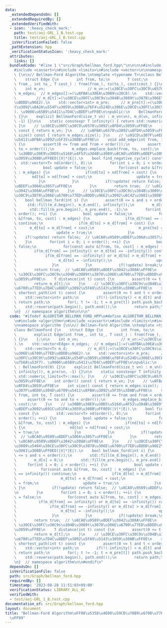 ```yaml
---
data:
  _extendedDependsOn: []
  _extendedRequiredBy: []
  _extendedVerifiedWith:
  - icon: ':heavy_check_mark:'
    path: test/aoj-GRL_1_B.test.cpp
    title: test/aoj-GRL_1_B.test.cpp
  _isVerificationFailed: false
  _pathExtension: hpp
  _verificationStatusIcon: ':heavy_check_mark:'
  attributes:
    links: []
  bundledCode: "#line 1 \"src/Graph/bellman_ford.hpp\"\n\n\n\n#include <algorithm>\n\
    #include <cassert>\n#include <limits>\n#include <vector>\n\nnamespace algorithm\
    \ {\n\n// Bellman-Ford Algorithm.\ntemplate <typename T>\nclass BellmanFord {\n\
    \    struct Edge {\n        int from, to;\n        T cost;\n        explicit Edge(int\
    \ from_, int to_, T cost_) : from(from_), to(to_), cost(cost_) {}\n    };\n\n\
    \    int m_vn;                   // m_vn:=(\u30CE\u30FC\u30C9\u6570).\n    std::vector<Edge>\
    \ m_edges;  // m_edges[]:=(\u8FBA\u30EA\u30B9\u30C8).\n    std::vector<T> m_d;\
    \         // m_d[t]:=(\u30CE\u30FC\u30C9s\u304B\u3089t\u3078\u306E\u6700\u77ED\
    \u8DDD\u96E2).\n    std::vector<int> m_pre;     // m_pre[t]:=(\u30CE\u30FC\u30C9\
    t\u3092\u8A2A\u554F\u3059\u308B\u76F4\u524D\u306E\u30CE\u30FC\u30C9\u756A\u53F7\
    ). \u9006\u65B9\u5411\u7D4C\u8DEF\uFF0E\n\npublic:\n    BellmanFord() : BellmanFord(0)\
    \ {}\n    explicit BellmanFord(size_t vn) : m_vn(vn), m_d(vn, infinity()), m_pre(vn,\
    \ -1) {}\n\n    static constexpr T infinity() { return std::numeric_limits<T>::max();\
    \ }\n    // \u30CE\u30FC\u30C9\u6570\u3092\u8FD4\u3059\uFF0E\n    int order()\
    \ const { return m_vn; }\n    // \u8FBA\u6570\u3092\u8FD4\u3059\uFF0E\n    int\
    \ size() const { return m_edges.size(); }\n    // \u91CD\u307F\u4ED8\u304D\u6709\
    \u5411\u8FBA\u3092\u5F35\u308B\uFF0E\n    void add_edge(int from, int to, T cost)\
    \ {\n        assert(0 <= from and from < order());\n        assert(0 <= to and\
    \ to < order());\n        m_edges.emplace_back(from, to, cost);\n    }\n    //\
    \ \u30B0\u30E9\u30D5\u5168\u4F53\u304B\u3089\u8CA0\u9589\u8DEF\u3092\u691C\u51FA\
    \u3059\u308B\uFF0EO(|V|*|E|).\n    bool find_negative_cycle() const {\n      \
    \  std::vector<T> nd(order(), 0);\n        for(int i = 0; i < order(); ++i) {\n\
    \            bool update = false;\n            for(const auto &[from, to, cost]\
    \ : m_edges) {\n                if(nd[to] > nd[from] + cost) {\n             \
    \       nd[to] = nd[from] + cost;\n                    update = true;\n      \
    \          }\n            }\n            if(!update) return false;  // \u8CA0\u9589\
    \u8DEF\u306A\u3057\uFF0E\n        }\n        return true;  // \u8CA0\u9589\u8DEF\
    \u3042\u308A\uFF0E\n    }\n    // \u30CE\u30FC\u30C9s\u304B\u3089\u5404\u30CE\u30FC\
    \u30C9\u3078\u306E\u6700\u77ED\u8DDD\u96E2\u3092\u6C42\u3081\u308B\uFF0EO(|V|*|E|).\n\
    \    bool bellman_ford(int s) {\n        assert(0 <= s and s < order());\n   \
    \     std::fill(m_d.begin(), m_d.end(), infinity());\n        m_d[s] = 0;\n  \
    \      std::fill(m_pre.begin(), m_pre.end(), -1);\n        for(int i = 0; i <\
    \ order(); ++i) {\n            bool update = false;\n            for(const auto\
    \ &[from, to, cost] : m_edges) {\n                if(m_d[from] == infinity())\
    \ continue;\n                if(m_d[to] > m_d[from] + cost) {\n              \
    \      m_d[to] = m_d[from] + cost;\n                    m_pre[to] = from;\n  \
    \                  update = true;\n                }\n            }\n        \
    \    if(!update) return false;  // \u8CA0\u9589\u8DEF\u306A\u3057\uFF0E\n    \
    \    }\n        for(int i = 0; i < order(); ++i) {\n            bool update =\
    \ false;\n            for(const auto &[from, to, cost] : m_edges) {\n        \
    \        if(m_d[from] == infinity() or m_d[to] == -infinity()) continue;\n   \
    \             if(m_d[from] == -infinity() or m_d[to] > m_d[from] + cost) {\n \
    \                   m_d[to] = -infinity();\n                    update = true;\n\
    \                }\n            }\n            if(!update) break;\n        }\n\
    \        return true;  // \u8CA0\u9589\u8DEF\u3042\u308A\uFF0E\n    }\n    //\
    \ \u30CE\u30FC\u30C9s\u304B\u3089t\u3078\u306E\u6700\u77ED\u8DDD\u96E2\u3092\u8FD4\
    \u3059\uFF0E\n    T distance(int t) const {\n        assert(0 <= t and t < order());\n\
    \        return m_d[t];\n    }\n    // \u30CE\u30FC\u30C9s\u304B\u3089t\u3078\u306E\
    \u6700\u77ED\u7D4C\u8DEF\u3092\u5FA9\u5143\u3059\u308B\uFF0E\n    std::vector<int>\
    \ shortest_path(int t) const {\n        assert(0 <= t and t < order());\n    \
    \    std::vector<int> path;\n        if(!(-infinity() < m_d[t] and m_d[t] < infinity()))\
    \ return path;\n        for(; t != -1; t = m_pre[t]) path.push_back(t);\n    \
    \    std::reverse(path.begin(), path.end());\n        return path;\n    }\n};\n\
    \n}  // namespace algorithm\n\n\n"
  code: "#ifndef ALGORITHM_BELLMAN_FORD_HPP\n#define ALGORITHM_BELLMAN_FORD_HPP 1\n\
    \n#include <algorithm>\n#include <cassert>\n#include <limits>\n#include <vector>\n\
    \nnamespace algorithm {\n\n// Bellman-Ford Algorithm.\ntemplate <typename T>\n\
    class BellmanFord {\n    struct Edge {\n        int from, to;\n        T cost;\n\
    \        explicit Edge(int from_, int to_, T cost_) : from(from_), to(to_), cost(cost_)\
    \ {}\n    };\n\n    int m_vn;                   // m_vn:=(\u30CE\u30FC\u30C9\u6570\
    ).\n    std::vector<Edge> m_edges;  // m_edges[]:=(\u8FBA\u30EA\u30B9\u30C8).\n\
    \    std::vector<T> m_d;         // m_d[t]:=(\u30CE\u30FC\u30C9s\u304B\u3089t\u3078\
    \u306E\u6700\u77ED\u8DDD\u96E2).\n    std::vector<int> m_pre;     // m_pre[t]:=(\u30CE\
    \u30FC\u30C9t\u3092\u8A2A\u554F\u3059\u308B\u76F4\u524D\u306E\u30CE\u30FC\u30C9\
    \u756A\u53F7). \u9006\u65B9\u5411\u7D4C\u8DEF\uFF0E\n\npublic:\n    BellmanFord()\
    \ : BellmanFord(0) {}\n    explicit BellmanFord(size_t vn) : m_vn(vn), m_d(vn,\
    \ infinity()), m_pre(vn, -1) {}\n\n    static constexpr T infinity() { return\
    \ std::numeric_limits<T>::max(); }\n    // \u30CE\u30FC\u30C9\u6570\u3092\u8FD4\
    \u3059\uFF0E\n    int order() const { return m_vn; }\n    // \u8FBA\u6570\u3092\
    \u8FD4\u3059\uFF0E\n    int size() const { return m_edges.size(); }\n    // \u91CD\
    \u307F\u4ED8\u304D\u6709\u5411\u8FBA\u3092\u5F35\u308B\uFF0E\n    void add_edge(int\
    \ from, int to, T cost) {\n        assert(0 <= from and from < order());\n   \
    \     assert(0 <= to and to < order());\n        m_edges.emplace_back(from, to,\
    \ cost);\n    }\n    // \u30B0\u30E9\u30D5\u5168\u4F53\u304B\u3089\u8CA0\u9589\
    \u8DEF\u3092\u691C\u51FA\u3059\u308B\uFF0EO(|V|*|E|).\n    bool find_negative_cycle()\
    \ const {\n        std::vector<T> nd(order(), 0);\n        for(int i = 0; i <\
    \ order(); ++i) {\n            bool update = false;\n            for(const auto\
    \ &[from, to, cost] : m_edges) {\n                if(nd[to] > nd[from] + cost)\
    \ {\n                    nd[to] = nd[from] + cost;\n                    update\
    \ = true;\n                }\n            }\n            if(!update) return false;\
    \  // \u8CA0\u9589\u8DEF\u306A\u3057\uFF0E\n        }\n        return true;  //\
    \ \u8CA0\u9589\u8DEF\u3042\u308A\uFF0E\n    }\n    // \u30CE\u30FC\u30C9s\u304B\
    \u3089\u5404\u30CE\u30FC\u30C9\u3078\u306E\u6700\u77ED\u8DDD\u96E2\u3092\u6C42\
    \u3081\u308B\uFF0EO(|V|*|E|).\n    bool bellman_ford(int s) {\n        assert(0\
    \ <= s and s < order());\n        std::fill(m_d.begin(), m_d.end(), infinity());\n\
    \        m_d[s] = 0;\n        std::fill(m_pre.begin(), m_pre.end(), -1);\n   \
    \     for(int i = 0; i < order(); ++i) {\n            bool update = false;\n \
    \           for(const auto &[from, to, cost] : m_edges) {\n                if(m_d[from]\
    \ == infinity()) continue;\n                if(m_d[to] > m_d[from] + cost) {\n\
    \                    m_d[to] = m_d[from] + cost;\n                    m_pre[to]\
    \ = from;\n                    update = true;\n                }\n           \
    \ }\n            if(!update) return false;  // \u8CA0\u9589\u8DEF\u306A\u3057\uFF0E\
    \n        }\n        for(int i = 0; i < order(); ++i) {\n            bool update\
    \ = false;\n            for(const auto &[from, to, cost] : m_edges) {\n      \
    \          if(m_d[from] == infinity() or m_d[to] == -infinity()) continue;\n \
    \               if(m_d[from] == -infinity() or m_d[to] > m_d[from] + cost) {\n\
    \                    m_d[to] = -infinity();\n                    update = true;\n\
    \                }\n            }\n            if(!update) break;\n        }\n\
    \        return true;  // \u8CA0\u9589\u8DEF\u3042\u308A\uFF0E\n    }\n    //\
    \ \u30CE\u30FC\u30C9s\u304B\u3089t\u3078\u306E\u6700\u77ED\u8DDD\u96E2\u3092\u8FD4\
    \u3059\uFF0E\n    T distance(int t) const {\n        assert(0 <= t and t < order());\n\
    \        return m_d[t];\n    }\n    // \u30CE\u30FC\u30C9s\u304B\u3089t\u3078\u306E\
    \u6700\u77ED\u7D4C\u8DEF\u3092\u5FA9\u5143\u3059\u308B\uFF0E\n    std::vector<int>\
    \ shortest_path(int t) const {\n        assert(0 <= t and t < order());\n    \
    \    std::vector<int> path;\n        if(!(-infinity() < m_d[t] and m_d[t] < infinity()))\
    \ return path;\n        for(; t != -1; t = m_pre[t]) path.push_back(t);\n    \
    \    std::reverse(path.begin(), path.end());\n        return path;\n    }\n};\n\
    \n}  // namespace algorithm\n\n#endif\n"
  dependsOn: []
  isVerificationFile: false
  path: src/Graph/bellman_ford.hpp
  requiredBy: []
  timestamp: '2023-08-28 11:51:03+09:00'
  verificationStatus: LIBRARY_ALL_AC
  verifiedWith:
  - test/aoj-GRL_1_B.test.cpp
documentation_of: src/Graph/bellman_ford.hpp
layout: document
title: "Bellman-Ford Algorithm\uFF08\u5358\u4E00\u59CB\u70B9\u6700\u77ED\u7D4C\u8DEF\
  \uFF09"
---
```

